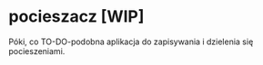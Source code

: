 # pocieszacz [WIP]


Póki, co TO-DO-podobna aplikacja do zapisywania i dzielenia się pocieszeniami.
 

